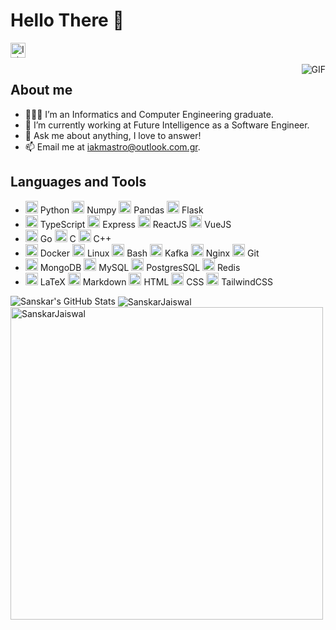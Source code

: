 # Hello There 👋

<a href="https://www.linkedin.com/in/iakovos-mastrogiannopoulos-233065205/">
  <img align="left" alt="Iakovos's LinkedIn" width="24px" src="https://cdn.jsdelivr.net/gh/devicons/devicon/icons/linkedin/linkedin-original.svg" />
</a>

<br />
<br />

<img align="right" alt="GIF" src="https://media0.giphy.com/media/1Qhq3p6lc0o6c/200.gif?cid=ecf05e477owoamj4bmjfktfbn74ol9495qszgocbi2ga9rr9&rid=200.gif&ct=g" />

## About me

- 👨🏽‍💻 I’m an Informatics and Computer Engineering graduate.
- 🌱 I’m currently working at Future Intelligence as a Software Engineer.
- 💬 Ask me about anything, I love to answer!
- 📫 Email me at [iakmastro@outlook.com.gr](mailto:iakmastro@outlook.com.gr).

## Languages and Tools

<ul style="direction: flex">
  <li>
    <code><img height="20" src="https://cdn.jsdelivr.net/gh/devicons/devicon/icons/python/python-original.svg" /></code> Python
    <code><img height="20" src="https://cdn.jsdelivr.net/gh/devicons/devicon/icons/numpy/numpy-original.svg" /></code> Numpy
    <code><img height="20" src="https://cdn.jsdelivr.net/gh/devicons/devicon/icons/pandas/pandas-original.svg"/></code> Pandas
    <code><img height="20" src="https://cdn.jsdelivr.net/gh/devicons/devicon/icons/flask/flask-original.svg" /></code> Flask
  </li>

  <li>
    <code><img height="20" src="https://cdn.jsdelivr.net/gh/devicons/devicon/icons/typescript/typescript-original.svg" /></code> TypeScript
    <code><img height="20" src="https://cdn.jsdelivr.net/gh/devicons/devicon/icons/express/express-original.svg" /></code> Express
    <code><img height="20" src="https://cdn.jsdelivr.net/gh/devicons/devicon/icons/react/react-original.svg" /></code> ReactJS
    <code><img height="20" src="https://cdn.jsdelivr.net/gh/devicons/devicon/icons/vuejs/vuejs-original.svg" /></code> VueJS
  </li>

  <li>
    <code><img height="20" src="https://cdn.jsdelivr.net/gh/devicons/devicon/icons/go/go-original.svg"></code> Go
    <code><img height="20" src="https://cdn.jsdelivr.net/gh/devicons/devicon/icons/c/c-original.svg"></code> C
    <code><img height="20" src="https://cdn.jsdelivr.net/gh/devicons/devicon/icons/cplusplus/cplusplus-original.svg"></code> C++
  </li>

  <li>
    <code><img height="20" src="https://cdn.jsdelivr.net/gh/devicons/devicon/icons/docker/docker-original.svg"></code> Docker
    <code><img height="20" src="https://cdn.jsdelivr.net/gh/devicons/devicon/icons/linux/linux-original.svg"></code> Linux
    <code><img height="20" src="https://cdn.jsdelivr.net/gh/devicons/devicon/icons/bash/bash-original.svg"></code> Bash
    <code><img height="20" src="https://cdn.jsdelivr.net/gh/devicons/devicon/icons/apachekafka/apachekafka-original.svg" /></code> Kafka
    <code><img height="20" src="https://cdn.jsdelivr.net/gh/devicons/devicon/icons/nginx/nginx-original.svg"/></code> Nginx
    <code><img height="20" src="https://cdn.jsdelivr.net/gh/devicons/devicon/icons/git/git-original.svg"/></code> Git
  </li>

  <li>
    <code><img height="20" src="https://cdn.jsdelivr.net/gh/devicons/devicon/icons/mongodb/mongodb-original.svg" /></code> MongoDB
    <code><img height="20" src="https://cdn.jsdelivr.net/gh/devicons/devicon/icons/mysql/mysql-original.svg" /></code> MySQL
    <code><img height="20" src="https://cdn.jsdelivr.net/gh/devicons/devicon/icons/postgresql/postgresql-original.svg" /></code> PostgresSQL
    <code><img height="20" src="https://cdn.jsdelivr.net/gh/devicons/devicon/icons/redis/redis-original.svg" /></code> Redis
  </li>

  <li>
    <code><img height="20" src="https://cdn.jsdelivr.net/gh/devicons/devicon/icons/latex/latex-original.svg" /></code> LaTeX
    <code><img height="20" src="https://cdn.jsdelivr.net/gh/devicons/devicon/icons/markdown/markdown-original.svg" /></code> Markdown
    <code><img height="20" src="https://cdn.jsdelivr.net/gh/devicons/devicon/icons/html5/html5-original.svg"></code> HTML
    <code><img height="20" src="https://cdn.jsdelivr.net/gh/devicons/devicon/icons/css3/css3-original.svg"></code> CSS
    <code><img height="20" src="https://cdn.jsdelivr.net/gh/devicons/devicon/icons/tailwindcss/tailwindcss-plain.svg"></code> TailwindCSS
  </li>
</ul>

<img src="https://github-readme-stats.vercel.app/api?username=iakmastro&show_icons=true&hide_border=true&count_private=true&theme=shades-of-purple&icon_color=fad000" alt="Sanskar's GitHub Stats">
<img align="center" src="https://github-readme-streak-stats.herokuapp.com/?user=iakmastro&count_private=true&theme=radical" alt="SanskarJaiswal" />
<img align="center" width=500 src="https://github-readme-stats.vercel.app/api/top-langs/?username=iakmastro&count_private=true&theme=radical" alt="SanskarJaiswal" />
